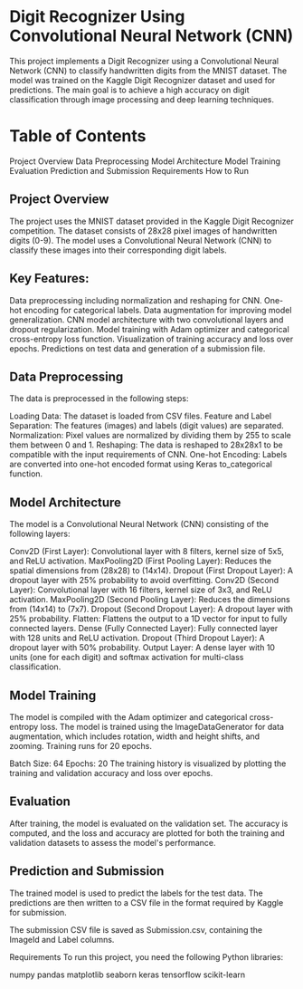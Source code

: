 # Digit Recognizer Using Convolutional Neural Network (CNN)
This project implements a Digit Recognizer using a Convolutional Neural Network (CNN) to classify handwritten digits from the MNIST dataset. The model was trained on the Kaggle Digit Recognizer dataset and used for predictions. The main goal is to achieve a high accuracy on digit classification through image processing and deep learning techniques.

# Table of Contents
Project Overview
Data Preprocessing
Model Architecture
Model Training
Evaluation
Prediction and Submission
Requirements
How to Run

## Project Overview

The project uses the MNIST dataset provided in the Kaggle Digit Recognizer competition. The dataset consists of 28x28 pixel images of handwritten digits (0-9). The model uses a Convolutional Neural Network (CNN) to classify these images into their corresponding digit labels.

## Key Features:

Data preprocessing including normalization and reshaping for CNN.
One-hot encoding for categorical labels.
Data augmentation for improving model generalization.
CNN model architecture with two convolutional layers and dropout regularization.
Model training with Adam optimizer and categorical cross-entropy loss function.
Visualization of training accuracy and loss over epochs.
Predictions on test data and generation of a submission file.

## Data Preprocessing

The data is preprocessed in the following steps:

Loading Data: The dataset is loaded from CSV files.
Feature and Label Separation: The features (images) and labels (digit values) are separated.
Normalization: Pixel values are normalized by dividing them by 255 to scale them between 0 and 1.
Reshaping: The data is reshaped to 28x28x1 to be compatible with the input requirements of CNN.
One-hot Encoding: Labels are converted into one-hot encoded format using Keras to_categorical function.

## Model Architecture

The model is a Convolutional Neural Network (CNN) consisting of the following layers:

Conv2D (First Layer): Convolutional layer with 8 filters, kernel size of 5x5, and ReLU activation.
MaxPooling2D (First Pooling Layer): Reduces the spatial dimensions from (28x28) to (14x14).
Dropout (First Dropout Layer): A dropout layer with 25% probability to avoid overfitting.
Conv2D (Second Layer): Convolutional layer with 16 filters, kernel size of 3x3, and ReLU activation.
MaxPooling2D (Second Pooling Layer): Reduces the dimensions from (14x14) to (7x7).
Dropout (Second Dropout Layer): A dropout layer with 25% probability.
Flatten: Flattens the output to a 1D vector for input to fully connected layers.
Dense (Fully Connected Layer): Fully connected layer with 128 units and ReLU activation.
Dropout (Third Dropout Layer): A dropout layer with 50% probability.
Output Layer: A dense layer with 10 units (one for each digit) and softmax activation for multi-class classification.

## Model Training

The model is compiled with the Adam optimizer and categorical cross-entropy loss. The model is trained using the ImageDataGenerator for data augmentation, which includes rotation, width and height shifts, and zooming. Training runs for 20 epochs.

Batch Size: 64
Epochs: 20
The training history is visualized by plotting the training and validation accuracy and loss over epochs.

## Evaluation

After training, the model is evaluated on the validation set. The accuracy is computed, and the loss and accuracy are plotted for both the training and validation datasets to assess the model's performance.

## Prediction and Submission

The trained model is used to predict the labels for the test data. The predictions are then written to a CSV file in the format required by Kaggle for submission.

The submission CSV file is saved as Submission.csv, containing the ImageId and Label columns.

Requirements
To run this project, you need the following Python libraries:

numpy
pandas
matplotlib
seaborn
keras
tensorflow
scikit-learn














